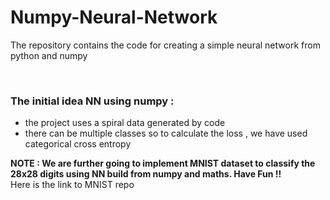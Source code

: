 # Numpy-Neural-Network
<p>The repository contains the code for creating a simple neural network from python and numpy</p>
<br>
<h3>The initial idea NN using numpy :</h3>
<ul>
<li>the project uses a spiral data generated by code</li>
<li>there can be multiple classes so to calculate the loss , we have used categorical cross entropy</li>
</ul>
<b>NOTE : We are further going to implement MNIST dataset to classify the 28x28 digits using NN build from numpy and maths. Have Fun !!</b>
<br>
Here is the link to MNIST repo
